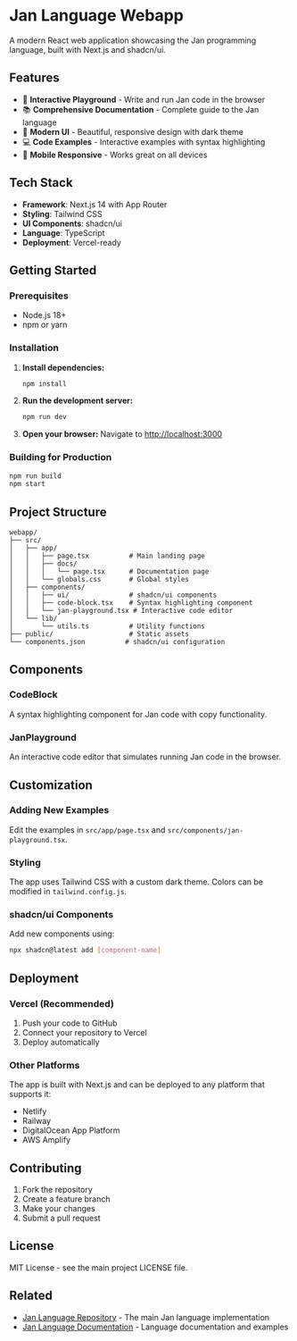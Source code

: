 # Jan Language Webapp

A modern React web application showcasing the Jan programming language, built with Next.js and shadcn/ui.

## Features

- 🌟 **Interactive Playground** - Write and run Jan code in the browser
- 📚 **Comprehensive Documentation** - Complete guide to the Jan language
- 🎨 **Modern UI** - Beautiful, responsive design with dark theme
- 💻 **Code Examples** - Interactive examples with syntax highlighting
- 📱 **Mobile Responsive** - Works great on all devices

## Tech Stack

- **Framework**: Next.js 14 with App Router
- **Styling**: Tailwind CSS
- **UI Components**: shadcn/ui
- **Language**: TypeScript
- **Deployment**: Vercel-ready

## Getting Started

### Prerequisites

- Node.js 18+ 
- npm or yarn

### Installation

1. **Install dependencies:**
   ```bash
   npm install
   ```

2. **Run the development server:**
   ```bash
   npm run dev
   ```

3. **Open your browser:**
   Navigate to [http://localhost:3000](http://localhost:3000)

### Building for Production

```bash
npm run build
npm start
```

## Project Structure

```
webapp/
├── src/
│   ├── app/
│   │   ├── page.tsx          # Main landing page
│   │   ├── docs/
│   │   │   └── page.tsx      # Documentation page
│   │   └── globals.css       # Global styles
│   ├── components/
│   │   ├── ui/               # shadcn/ui components
│   │   ├── code-block.tsx    # Syntax highlighting component
│   │   └── jan-playground.tsx # Interactive code editor
│   └── lib/
│       └── utils.ts          # Utility functions
├── public/                   # Static assets
└── components.json          # shadcn/ui configuration
```

## Components

### CodeBlock
A syntax highlighting component for Jan code with copy functionality.

### JanPlayground
An interactive code editor that simulates running Jan code in the browser.

## Customization

### Adding New Examples
Edit the examples in `src/app/page.tsx` and `src/components/jan-playground.tsx`.

### Styling
The app uses Tailwind CSS with a custom dark theme. Colors can be modified in `tailwind.config.js`.

### shadcn/ui Components
Add new components using:
```bash
npx shadcn@latest add [component-name]
```

## Deployment

### Vercel (Recommended)
1. Push your code to GitHub
2. Connect your repository to Vercel
3. Deploy automatically

### Other Platforms
The app is built with Next.js and can be deployed to any platform that supports it:
- Netlify
- Railway
- DigitalOcean App Platform
- AWS Amplify

## Contributing

1. Fork the repository
2. Create a feature branch
3. Make your changes
4. Submit a pull request

## License

MIT License - see the main project LICENSE file.

## Related

- [Jan Language Repository](../README.md) - The main Jan language implementation
- [Jan Language Documentation](../README.md) - Language documentation and examples
